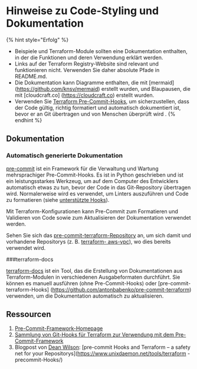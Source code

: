 # Hinweise zu Code-Styling und Dokumentation

{% hint style="Erfolg" %}
* Beispiele und Terraform-Module sollten eine Dokumentation enthalten, in der die Funktionen und deren Verwendung erklärt werden.
* Links auf der Terraform Registry-Website sind relevant und funktionieren nicht. Verwenden Sie daher absolute Pfade in README.md.
* Die Dokumentation kann Diagramme enthalten, die mit [mermaid] (https://github.com/knsv/mermaid) erstellt wurden, und Blaupausen, die mit [cloudcraft.co] (https://cloudcraft.co) erstellt wurden.
* Verwenden Sie [Terraform Pre-Commit-Hooks](https://github.com/antonbabenko/pre-commit-terraform), um sicherzustellen, dass der Code gültig, richtig formatiert und automatisch dokumentiert ist, bevor er an Git übertragen und von Menschen überprüft wird .
{% endhint %}

## Dokumentation

### Automatisch generierte Dokumentation

[pre-commit](https://pre-commit.com/) ist ein Framework für die Verwaltung und Wartung mehrsprachiger Pre-Commit-Hooks. Es ist in Python geschrieben und ist ein leistungsstarkes Werkzeug, um auf dem Computer des Entwicklers automatisch etwas zu tun, bevor der Code in das Git-Repository übertragen wird. Normalerweise wird es verwendet, um Linters auszuführen und Code zu formatieren (siehe [unterstützte Hooks](https://pre-commit.com/hooks.html)).

Mit Terraform-Konfigurationen kann Pre-Commit zum Formatieren und Validieren von Code sowie zum Aktualisieren der Dokumentation verwendet werden.

Sehen Sie sich das [pre-commit-terraform-Repository](https://github.com/antonbabenko/pre-commit-terraform/blob/master/README.md) an, um sich damit und vorhandene Repositorys (z. B. [terraform- aws-vpc](https://github.com/terraform-aws-modules/terraform-aws-vpc)), wo dies bereits verwendet wird.

###terraform-docs

[terraform-docs](https://github.com/segmentio/terraform-docs) ist ein Tool, das die Erstellung von Dokumentationen aus Terraform-Modulen in verschiedenen Ausgabeformaten durchführt. Sie können es manuell ausführen (ohne Pre-Commit-Hooks) oder [pre-commit-terraform-Hooks] (https://github.com/antonbabenko/pre-commit-terraform) verwenden, um die Dokumentation automatisch zu aktualisieren.

## Ressourcen

1. [Pre-Commit-Framework-Homepage](https://pre-commit.com/)
1. [Sammlung von Git-Hooks für Terraform zur Verwendung mit dem Pre-Commit-Framework](https://github.com/antonbabenko/pre-commit-terraform)
1. Blogpost von [Dean Wilson](https://github.com/deanwilson): [pre-commit Hooks and Terraform – a safety net for your Repositorys](https://www.unixdaemon.net/tools/terraform -precommit-Hooks/)

